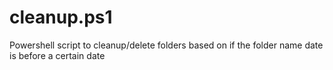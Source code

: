 # cleanup.ps1
Powershell script to cleanup/delete folders based on if the folder name date is before a certain date

